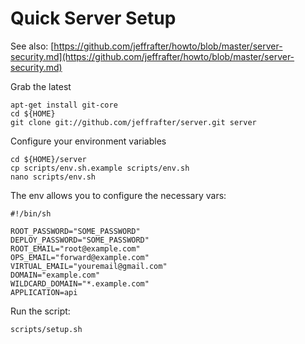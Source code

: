 # Quick Server Setup

See also: [https://github.com/jeffrafter/howto/blob/master/server-security.md](https://github.com/jeffrafter/howto/blob/master/server-security.md)

Grab the latest

    apt-get install git-core
    cd ${HOME}
    git clone git://github.com/jeffrafter/server.git server

Configure your environment variables

    cd ${HOME}/server
    cp scripts/env.sh.example scripts/env.sh
    nano scripts/env.sh

The env allows you to configure the necessary vars:

    #!/bin/sh

    ROOT_PASSWORD="SOME_PASSWORD"
    DEPLOY_PASSWORD="SOME_PASSWORD"
    ROOT_EMAIL="root@example.com"
    OPS_EMAIL="forward@example.com"
    VIRTUAL_EMAIL="youremail@gmail.com"
    DOMAIN="example.com"
    WILDCARD_DOMAIN="*.example.com"
    APPLICATION=api


Run the script:

    scripts/setup.sh

